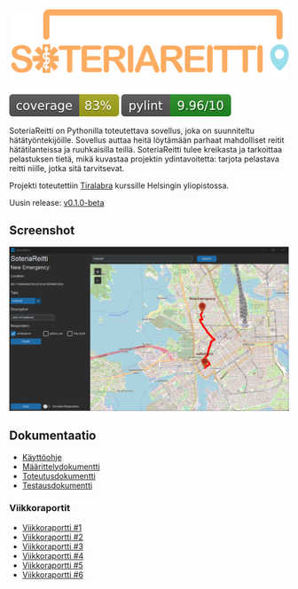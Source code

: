 # ![Logo](/docs/images/logo.svg)

[![Coverage Report](/docs/images/coverage.svg "Coverage Badge")](https://htmlpreview.github.io/?https://github.com/3nd3r1/soteriareitti/blob/main/docs/coverage/index.html)
![PyLint Score](/docs/images/pylint-badge.svg)

SoteriaReitti on Pythonilla toteutettava sovellus, joka on suunniteltu hätätyöntekijöille. Sovellus auttaa heitä löytämään parhaat mahdolliset reitit hätätilanteissa ja ruuhkaisilla teillä. SoteriaReitti tulee kreikasta ja tarkoittaa pelastuksen tietä, mikä kuvastaa projektin ydintavoitetta: tarjota pelastava reitti niille, jotka sitä tarvitsevat.

Projekti toteutettiin [Tiralabra](https://tiralabra.github.io/2021_p1/index) kurssille Helsingin yliopistossa.

Uusin release: [v0.1.0-beta](https://github.com/3nd3r1/soteriareitti/releases/tag/v0.1.0-beta)

## Screenshot

![SoteriaReitti](/docs/images/preview.png)

## Dokumentaatio

-   [Käyttöohje](/docs/fi/kayttoohje.md)
-   [Määrittelydokumentti](/docs/fi/maarittelydokumentti.md)
-   [Toteutusdokumentti](/docs/fi/toteutusdokumentti.md)
-   [Testausdokumentti](/docs/fi/testausdokumentti.md)

### Viikkoraportit

-   [Viikkoraportti #1](/docs/fi/viikkoraportti_1.md)
-   [Viikkoraportti #2](/docs/fi/viikkoraportti_2.md)
-   [Viikkoraportti #3](/docs/fi/viikkoraportti_3.md)
-   [Viikkoraportti #4](/docs/fi/viikkoraportti_4.md)
-   [Viikkoraportti #5](/docs/fi/viikkoraportti_5.md)
-   [Viikkoraportti #6](/docs/fi/viikkoraportti_6.md)
